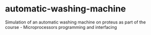 # automatic-washing-machine
Simulation of an automatic washing machine on proteus as part of the course - Microprocessors programming and interfacing
